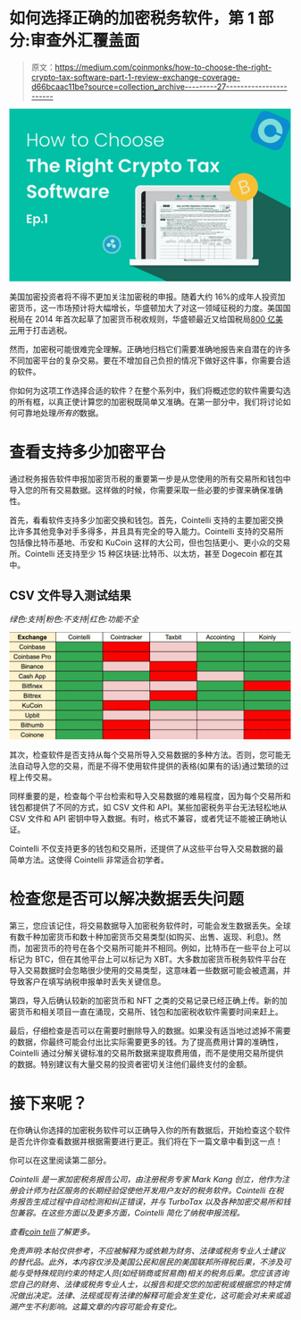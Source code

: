 # 如何选择正确的加密税务软件，第 1 部分:审查外汇覆盖面

> 原文：<https://medium.com/coinmonks/how-to-choose-the-right-crypto-tax-software-part-1-review-exchange-coverage-d66bcaac11be?source=collection_archive---------27----------------------->

![](img/95c836a2ebe0e5abf371d0d1e127fbe9.png)

美国加密投资者将不得不更加关注加密税的申报。随着大约 16%的成年人投资加密货币，这一市场预计将大幅增长，华盛顿加大了对这一领域征税的力度。美国国税局在 2014 年首次起草了加密货币税收规则，华盛顿最近又给国税局[800 亿美元](https://www.cnbc.com/2021/07/14/irs-new-rules-on-bitcoin-ethereum-dogecoin-trading.html)用于打击逃税。

然而，加密税可能很难完全理解。正确地归档它们需要准确地报告来自潜在的许多不同加密平台的复杂交易。要在不增加自己负担的情况下做好这件事，你需要合适的软件。

你如何为这项工作选择合适的软件？在整个系列中，我们将概述您的软件需要勾选的所有框，以真正使计算您的加密税既简单又准确。在第一部分中，我们将讨论如何可靠地处理*所有的*数据。

# 查看支持多少加密平台

通过税务报告软件申报加密货币税的重要第一步是从您使用的所有交易所和钱包中导入您的所有交易数据。这样做的时候，你需要采取一些必要的步骤来确保准确性。

首先，看看软件支持多少加密交换和钱包。首先，Cointelli 支持的主要加密交换比许多其他竞争对手多得多，并且具有完全的导入能力。Cointelli 支持的交易所包括像比特币基地、币安和 KuCoin 这样的大公司，但也包括更小、更小众的交易所。Cointelli 还支持至少 15 种区块链:比特币、以太坊，甚至 Dogecoin 都在其中。

## CSV 文件导入测试结果

*绿色:支持|粉色:不支持|红色:功能不全*

![](img/f8fe6b54bea8fc264568dd724965d2e6.png)

其次，检查软件是否支持从每个交易所导入交易数据的多种方法。否则，您可能无法自动导入您的交易，而是不得不使用软件提供的表格(如果有的话)通过繁琐的过程上传交易。

同样重要的是，检查每个平台检索和导入交易数据的难易程度，因为每个交易所和钱包都提供了不同的方式，如 CSV 文件和 API。某些加密税务平台无法轻松地从 CSV 文件和 API 密钥中导入数据。有时，格式不兼容，或者凭证不能被正确地认证。

Cointelli 不仅支持更多的钱包和交易所，还提供了从这些平台导入交易数据的最简单方法。这使得 Cointelli 非常适合初学者。

# 检查您是否可以解决数据丢失问题

第三，您应该记住，将交易数据导入加密税务软件时，可能会发生数据丢失。全球有数千种加密货币和数十种加密货币交易类型(如购买、出售、返现、利息)。然而，加密货币的符号在各个交易所可能并不相同。例如，比特币在一些平台上可以标记为 BTC，但在其他平台上可以标记为 XBT。大多数加密货币税务软件平台在导入交易数据时会忽略很少使用的交易类型，这意味着一些数据可能会被遗漏，并导致客户在填写纳税申报单时丢失关键信息。

第四，导入后确认较新的加密货币和 NFT 之类的交易记录已经正确上传。新的加密货币和相关项目一直在涌现，交易所、钱包和加密税收软件需要时间来赶上。

最后，仔细检查是否可以在需要时删除导入的数据。如果没有适当地过滤掉不需要的数据，你最终可能会付出比实际需要更多的钱。为了提高费用计算的准确性，Cointelli 通过分解关键标准的交易所数据来提取费用值，而不是使用交易所提供的数据。特别建议有大量交易的投资者密切关注他们最终支付的金额。

# 接下来呢？

在你确认你选择的加密税务软件可以正确导入你的所有数据后，开始检查这个软件是否允许你查看数据并根据需要进行更正。我们将在下一篇文章中看到这一点！

你可以在这里阅读第二部分。

*Cointelli 是一家加密税务报告公司，由注册税务专家 Mark Kang 创立，他作为注册会计师为社区服务的长期经验促使他开发用户友好的税务软件。Cointelli 在税务报告生成过程中自动检测和纠正错误，并与 TurboTax 以及各种加密交易所和钱包兼容。在这些方面以及更多方面，Cointelli 简化了纳税申报流程。*

*查看*[*coin telli*](https://cointelli.com/)*了解更多。*

*免责声明:本帖仅供参考，不应被解释为或依赖为财务、法律或税务专业人士建议的替代品。此外，本内容仅涉及美国公民和居民的美国联邦所得税后果，不涉及可能与受特殊规则约束的特定人员(如经销商或贸易商)相关的税务后果。您应该咨询您自己的财务、法律或税务专业人士，以报告和提交您的加密税或根据您的特定情况做出决定。法律、法规或现有法律的解释可能会发生变化，这可能会对未来或追溯产生不利影响。这篇文章的内容可能会有变化。*